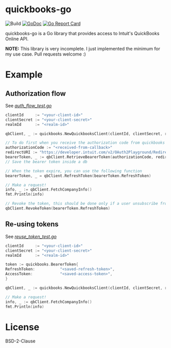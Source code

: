 # quickbooks-go
![Build](https://github.com/rwestlund/quickbooks-go/workflows/Build/badge.svg)
[![GoDoc](https://godoc.org/github.com/golang/gddo?status.svg)](http://godoc.org/github.com/rwestlund/quickbooks-go)
[![Go Report Card](https://goreportcard.com/badge/github.com/rwestlund/quickbooks-go)](https://goreportcard.com/report/github.com/rwestlund/quickbooks-go)

quickbooks-go is a Go library that provides access to Intuit's QuickBooks
Online API.

**NOTE:** This library is very incomplete. I just implemented the minimum for my
use case. Pull requests welcome :)

# Example

## Authorization flow

See [_auth_flow_test.go_](./examples/auth_flow_test.go)
```go
clientId     := "<your-client-id>"
clientSecret := "<your-client-secret>"
realmId      := "<realm-id>"

qbClient, _ := quickbooks.NewQuickbooksClient(clientId, clientSecret, realmId, false, nil)

// To do first when you receive the authorization code from quickbooks callback
authorizationCode := "<received-from-callback>"
redirectURI := "https://developer.intuit.com/v2/OAuth2Playground/RedirectUrl"
bearerToken, _ := qbClient.RetrieveBearerToken(authorizationCode, redirectURI)
// Save the bearer token inside a db

// When the token expire, you can use the following function
bearerToken, _ = qbClient.RefreshToken(bearerToken.RefreshToken)

// Make a request!
info, _ := qbClient.FetchCompanyInfo()
fmt.Println(info)

// Revoke the token, this should be done only if a user unsubscribe from your app
qbClient.RevokeToken(bearerToken.RefreshToken)
```

## Re-using tokens

See [_reuse_token_test.go_](./examples/reuse_token_test.go)
```go
clientId     := "<your-client-id>"
clientSecret := "<your-client-secret>"
realmId      := "<realm-id>"

token := quickbooks.BearerToken{
RefreshToken:           "<saved-refresh-token>",
AccessToken:            "<saved-access-token>",
}

qbClient, _ := quickbooks.NewQuickbooksClient(clientId, clientSecret, realmId, false, &token)

// Make a request!
info, _ := qbClient.FetchCompanyInfo()
fmt.Println(info)
```

# License
BSD-2-Clause
